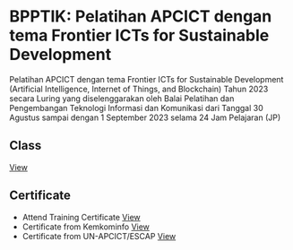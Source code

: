 # BPPTIK: Pelatihan APCICT dengan tema Frontier ICTs for Sustainable Development
Pelatihan APCICT dengan tema Frontier ICTs for Sustainable Development (Artificial Intelligence, Internet of Things, and Blockchain) Tahun 2023 secara Luring yang diselenggarakan oleh Balai Pelatihan dan Pengembangan Teknologi Informasi dan Komunikasi dari Tanggal 30 Agustus sampai dengan 1 September 2023 selama 24 Jam Pelajaran (JP)

## Class
[View](https://bpptik.kominfo.go.id/Publikasi/detail/dibuka-pendaftaran-pelatihan-frontier-icts-for-sustainable-development-artificial-intelligence-internet-of-things-and-block-chain-tahun-2023)

## Certificate
- Attend Training Certificate [View](/certificate/attend-training-certificate.pdf)
- Certificate from Kemkominfo [View](/certificate/kemkominfo-certificate.pdf)
- Certificate from UN-APCICT/ESCAP [View](/certificate/un-apcict-escap-certificate.pdf)
